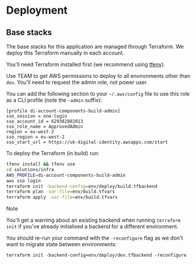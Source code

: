# Deployment

## Base stacks

The base stacks for this application are managed through Terraform.
We deploy this Terraform manually in each account.

You'll need Terraform installed first (we recommend using [tfenv](https://github.com/tfutils/tfenv)).

Use TEAM to get AWS permissions to deploy to all environments other than `dev`.
You'll need to request the admin role, not power user.

You can add the following section to your `~/.aws/config` file to use this role as a CLI profile (note the `-admin` suffix):

```
[profile di-account-components-build-admin]
sso_session = one-login
sso_account_id = 629382882013
sso_role_name = ApprovedAdmin
region = eu-west-2
sso_region = eu-west-2
sso_start_url = https://uk-digital-identity.awsapps.com/start
```

To deploy the Terraform (in build) run:

```sh
tfenv install && tfenv use
cd solutions/infra
AWS_PROFILE=di-account-components-build-admin
aws sso login
terraform init -backend-config=env/deploy/build.tfbackend
terraform plan -var-file=env/build.tfvars
terraform apply -var-file=env/build.tfvars
```

> [!NOTE]
> You'll get a warning about an existing backend when running `terraform init`
> if you've already initialised a backend for a different environment.
>
> You should re-run your command with the `-reconfigure` flag as we don't want
> to migrate state between environments:
>
> `terraform init -backend-config=env/deploy/dev.tfbackend -reconfigure`
